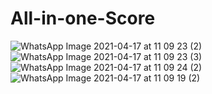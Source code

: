 # All-in-one-Score
![WhatsApp Image 2021-04-17 at 11 09 23 (2)](https://user-images.githubusercontent.com/61777495/124781170-d34faa00-df60-11eb-9e4b-e905d60f33ca.jpeg)
![WhatsApp Image 2021-04-17 at 11 09 23 (3)](https://user-images.githubusercontent.com/61777495/124781175-d3e84080-df60-11eb-95d0-8013a38d7758.jpeg)
![WhatsApp Image 2021-04-17 at 11 09 24 (2)](https://user-images.githubusercontent.com/61777495/124781177-d480d700-df60-11eb-8872-e1dd76427134.jpeg)
![WhatsApp Image 2021-04-17 at 11 09 19 (2)](https://user-images.githubusercontent.com/61777495/124781182-d480d700-df60-11eb-8e83-c2e13f0f6af9.jpeg)
